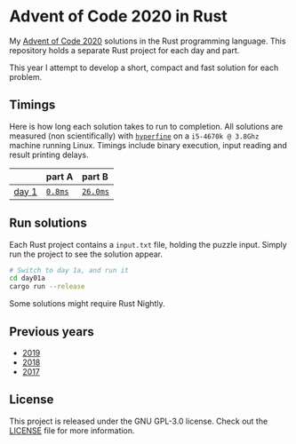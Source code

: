 # Advent of Code 2020 in Rust
My [Advent of Code 2020][aoc-2020] solutions in the Rust programming language.
This repository holds a separate Rust project for each day and part.

This year I attempt to develop a short, compact and fast solution for each
problem.

## Timings
Here is how long each solution takes to run to completion.
All solutions are measured (non scientifically) with [`hyperfine`][hyperfine] on
a `i5-4670k @ 3.8Ghz` machine running Linux.
Timings include binary execution, input reading and result printing delays.

|                                                | part A                          | part B                           |
|:-----------------------------------------------|:--------------------------------|:---------------------------------|
| [day 1](https://adventofcode.com/2020/day/1)   | [`0.8ms`](./day01a/src/main.rs) | [`26.0ms`](./day01b/src/main.rs) |

## Run solutions
Each Rust project contains a `input.txt` file, holding the puzzle input. Simply
run the project to see the solution appear.

```bash
# Switch to day 1a, and run it
cd day01a
cargo run --release
```

Some solutions might require Rust Nightly.

## Previous years
- [2019](https://github.com/timvisee/advent-of-code-2019)
- [2018](https://github.com/timvisee/advent-of-code-2018)
- [2017](https://github.com/timvisee/advent-of-code-2017)

## License
This project is released under the GNU GPL-3.0 license.
Check out the [LICENSE](LICENSE) file for more information.

[aoc-2020]: https://adventofcode.com/2020
[hyperfine]: https://github.com/sharkdp/hyperfine
